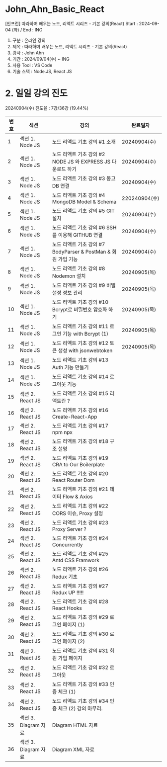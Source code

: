 # John_Ahn_Basic_React

[인프런] 따라하며 배우는 노드, 리액트 시리즈 - 기본 강의(React) Start : 2024-09-04 (화) / End : ING

1. 구분 : 온라인 강의
2. 제목 : 따라하며 배우는 노드, 리액트 시리즈 - 기본 강의(React)
3. 강사 : John Ahn
4. 기간 : 2024/09/04(수) ~ ING
5. 사용 Tool : VS Code
6. 기술 스택 : Node.JS, React JS

# 2. 일일 강의 진도

20240904(수) 진도율 : 7강/36강 (19.44%)

| 번호 | 섹션                 | 강의                                                           | 완료일자      |
| ---- | -------------------- | -------------------------------------------------------------- | ------------- |
| 1    | 섹션 1. Node JS      | 노드 리액트 기초 강의 #1 소개                                  | 20240904(수)  |
| 2    | 섹션 1. Node JS      | 노드 리액트 기초 강의 #2 NODE JS 와 EXPRESS JS 다운로드 하기   | 20240904(수)  |
| 3    | 섹션 1. Node JS      | 노드 리액트 기초 강의 #3 몽고 DB 연결                          | 20240904(수)  |
| 4    | 섹션 1. Node JS      | 노드 리액트 기초 강의 #4 MongoDB Model & Schema                | 220240904(수) |
| 5    | 섹션 1. Node JS      | 노드 리액트 기초 강의 #5 GIT 설치                              | 20240904(수)  |
| 6    | 섹션 1. Node JS      | 노드 리액트 기초 강의 #6 SSH를 이용해 GITHUB 연결              | 20240904(수)  |
| 7    | 섹션 1. Node JS      | 노드 리액트 기초 강의 #7 BodyParser & PostMan & 회원 가입 기능 | 20240904(수)  |
| 8    | 섹션 1. Node JS      | 노드 리액트 기초 강의 #8 Nodemon 설치                          | 20240905(목)  |
| 9    | 섹션 1. Node JS      | 노드 리액트 기초 강의 #9 비밀 설정 정보 관리                   | 20240905(목)  |
| 10   | 섹션 1. Node JS      | 노드 리액트 기초 강의 #10 Bcrypt로 비밀번호 암호화 하기        | 20240905(목)  |
| 11   | 섹션 1. Node JS      | 노드 리액트 기초 강의 #11 로그인 기능 with Bcrypt (1)          | 20240905(목)  |
| 12   | 섹션 1. Node JS      | 노드 리액트 기초 강의 #12 토큰 생성 with jsonwebtoken       | 20240905(목)  |
| 13   | 섹션 1. Node JS      | 노드 리액트 기초 강의 #13 Auth 기능 만들기             |               |
| 14   | 섹션 1. Node JS      | 노드 리액트 기초 강의 #14 로그아웃 기능                |               |
| 15   | 섹션 2. React JS     | 노드 리액트 기초 강의 #15 리액트란 ?                           |               |
| 16   | 섹션 2. React JS     | 노드 리액트 기초 강의 #16 Create-React-App                     |               |
| 17   | 섹션 2. React JS     | 노드 리액트 기초 강의 #17 npm npx                              |               |
| 18   | 섹션 2. React JS     | 노드 리액트 기초 강의 #18 구조 설명                            |               |
| 19   | 섹션 2. React JS     | 노드 리액트 기초 강의 #19 CRA to Our Boilerplate               |               |
| 20   | 섹션 2. React JS     | 노드 리액트 기초 강의 #20 React Router Dom                     |               |
| 21   | 섹션 2. React JS     | 노드 리액트 기초 강의 #21 데이터 Flow & Axios               |               |
| 22   | 섹션 2. React JS     | 노드 리액트 기초 강의 #22 CORS 이슈, Proxy 설정          |               |
| 23   | 섹션 2. React JS     | 노드 리액트 기초 강의 #23 Proxy Server ?                       |               |
| 24   | 섹션 2. React JS     | 노드 리액트 기초 강의 #24 Concurrently                         |               |
| 25   | 섹션 2. React JS     | 노드 리액트 기초 강의 #25 Antd CSS Framwork                    |               |
| 26   | 섹션 2. React JS     | 노드 리액트 기초 강의 #26 Redux 기초                           |               |
| 27   | 섹션 2. React JS     | 노드 리액트 기초 강의 #27 Redux UP !!!!!                       |               |
| 28   | 섹션 2. React JS     | 노드 리액트 기초 강의 #28 React Hooks                          |               |
| 29   | 섹션 2. React JS     | 노드 리액트 기초 강의 #29 로그인 페이지 (1)             |               |
| 30   | 섹션 2. React JS     | 노드 리액트 기초 강의 #30 로그인 페이지 (2)             |               |
| 31   | 섹션 2. React JS     | 노드 리액트 기초 강의 #31 회원 가입 페이지            |               |
| 32   | 섹션 2. React JS     | 노드 리액트 기초 강의 #32 로그아웃                        |               |
| 33   | 섹션 2. React JS     | 노드 리액트 기초 강의 #33 인증 체크 (1)                        |               |
| 34   | 섹션 2. React JS     | 노드 리액트 기초 강의 #34 인증 체크 (2) 강의 마무리.           |               |
| 35   | 섹션 3. Diagram 자료 | Diagram HTML 자료                                              |               |
| 36   | 섹션 3. Diagram 자료 | Diagram XML 자료                                               |               |
